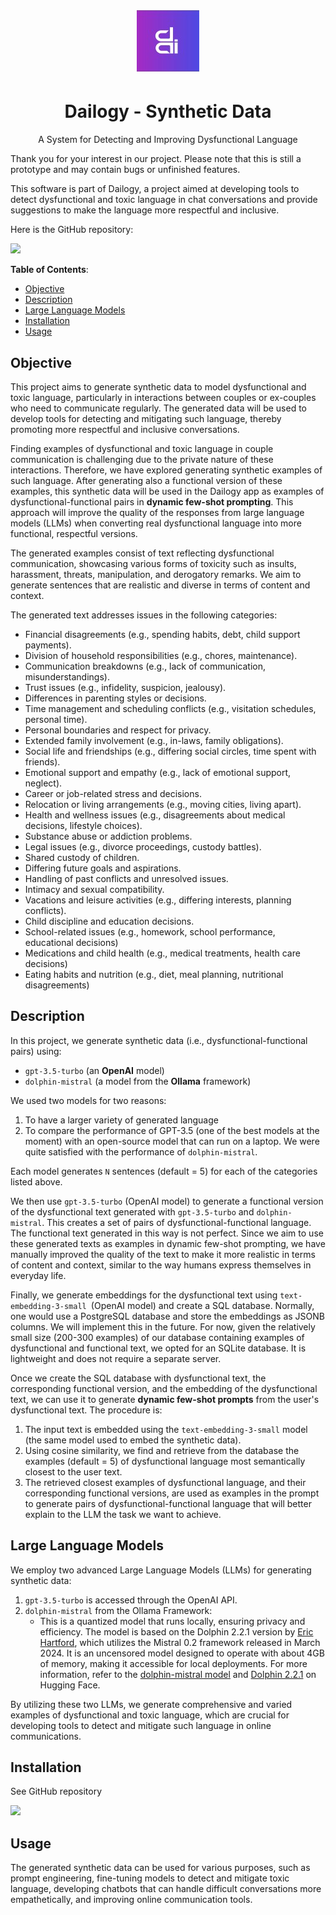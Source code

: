 <h1 align="center">
  <img src="/images/dailogy_logo.jpg" alt="drawing" width="100"/>
</h1>

<h1 align="center">Dailogy - Synthetic Data</h1>

<p align="center">A System for Detecting and Improving Dysfunctional Language</p>

Thank you for your interest in our project. Please note that this is still a prototype and may contain bugs or unfinished features.

This software is part of Dailogy, a project aimed at developing tools to detect dysfunctional and toxic language in chat conversations and provide suggestions to make the language more respectful and inclusive.

Here is the GitHub repository:

<a href="https://github.com/DanieleDidino/dailogy_synthetic_data"><img src="https://img.shields.io/badge/GitHub-100000?style=for-the-badge&logo=github&logoColor=white"></a>

**Table of Contents**:

- [Objective](#objective)
- [Description](#description)
- [Large Language Models](#large-language-models)
- [Installation](#installation)
- [Usage](#usage)

## Objective

This project aims to generate synthetic data to model dysfunctional and toxic language, particularly in interactions between couples or ex-couples who need to communicate regularly. The generated data will be used to develop tools for detecting and mitigating such language, thereby promoting more respectful and inclusive conversations.

Finding examples of dysfunctional and toxic language in couple communication is challenging due to the private nature of these interactions. Therefore, we have explored generating synthetic examples of such language. After generating also a functional version of these examples, this synthetic data will be used in the Dailogy app as examples of dysfunctional-functional pairs in **dynamic few-shot prompting**. This approach will improve the quality of the responses from large language models (LLMs) when converting real dysfunctional language into more functional, respectful versions.

The generated examples consist of text reflecting dysfunctional communication, showcasing various forms of toxicity such as insults, harassment, threats, manipulation, and derogatory remarks. We aim to generate sentences that are realistic and diverse in terms of content and context.

The generated text addresses issues in the following categories:
- Financial disagreements (e.g., spending habits, debt, child support payments).
- Division of household responsibilities (e.g., chores, maintenance).
- Communication breakdowns (e.g., lack of communication, misunderstandings).
- Trust issues (e.g., infidelity, suspicion, jealousy).
- Differences in parenting styles or decisions.
- Time management and scheduling conflicts (e.g., visitation schedules, personal time).
- Personal boundaries and respect for privacy.
- Extended family involvement (e.g., in-laws, family obligations).
- Social life and friendships (e.g., differing social circles, time spent with friends).
- Emotional support and empathy (e.g., lack of emotional support, neglect).
- Career or job-related stress and decisions.
- Relocation or living arrangements (e.g., moving cities, living apart).
- Health and wellness issues (e.g., disagreements about medical decisions, lifestyle choices).
- Substance abuse or addiction problems.
- Legal issues (e.g., divorce proceedings, custody battles).
- Shared custody of children.
- Differing future goals and aspirations.
- Handling of past conflicts and unresolved issues.
- Intimacy and sexual compatibility.
- Vacations and leisure activities (e.g., differing interests, planning conflicts).
- Child discipline and education decisions.
- School-related issues (e.g., homework, school performance, educational decisions)
- Medications and child health (e.g., medical treatments, health care decisions)
- Eating habits and nutrition (e.g., diet, meal planning, nutritional disagreements)

## Description

In this project, we generate synthetic data (i.e., dysfunctional-functional pairs) using:

- `gpt-3.5-turbo` (an **OpenAI** model)
- `dolphin-mistral` (a model from the **Ollama** framework)

We used two models for two reasons:

1. To have a larger variety of generated language
2. To compare the performance of GPT-3.5 (one of the best models at the moment) with an open-source model that can run on a laptop. We were quite satisfied with the performance of `dolphin-mistral`.

Each model generates `N` sentences (default = 5) for each of the categories listed above.

We then use `gpt-3.5-turbo` (OpenAI model) to generate a functional version of the dysfunctional text generated with `gpt-3.5-turbo` and `dolphin-mistral`. This creates a set of pairs of dysfunctional-functional language. The functional text generated in this way is not perfect. Since we aim to use these generated texts as examples in dynamic few-shot prompting, we have manually improved the quality of the text to make it more realistic in terms of content and context, similar to the way humans express themselves in everyday life.

Finally, we generate embeddings for the dysfunctional text using `text-embedding-3-small `(OpenAI model) and create a SQL database. Normally, one would use a PostgreSQL database and store the embeddings as JSONB columns. We will implement this in the future. For now, given the relatively small size (200-300 examples) of our database containing examples of dysfunctional and functional text, we opted for an SQLite database. It is lightweight and does not require a separate server.

Once we create the SQL database with dysfunctional text, the corresponding functional version, and the embedding of the dysfunctional text, we can use it to generate **dynamic few-shot prompts** from the user's dysfunctional text. The procedure is:
1. The input text is embedded using the `text-embedding-3-small` model (the same model used to embed the synthetic data).
2. Using cosine similarity, we find and retrieve from the database the examples (default = 5) of dysfunctional language most semantically closest to the user text.
3. The retrieved closest examples of dysfunctional language, and their corresponding functional versions, are used as examples in the prompt to generate pairs of dysfunctional-functional language that will better explain to the LLM the task we want to achieve.

## Large Language Models

We employ two advanced Large Language Models (LLMs) for generating synthetic data:

1. `gpt-3.5-turbo` is accessed through the OpenAI API.
2. `dolphin-mistral` from the Ollama Framework:
    - This is a quantized model that runs locally, ensuring privacy and efficiency. The model is based on the Dolphin 2.2.1 version by [Eric Hartford](https://erichartford.com/), which utilizes the Mistral 0.2 framework released in March 2024. It is an uncensored model designed to operate with about 4GB of memory, making it accessible for local deployments. For more information, refer to the [dolphin-mistral model](https://ollama.com/library/dolphin-mistral) and [Dolphin 2.2.1](https://huggingface.co/cognitivecomputations/dolphin-2.2.1-mistral-7b) on Hugging Face.

By utilizing these two LLMs, we generate comprehensive and varied examples of dysfunctional and toxic language, which are crucial for developing tools to detect and mitigate such language in online communications.

## Installation

See GitHub repository

<a href="https://github.com/DanieleDidino/dailogy_synthetic_data"><img src="https://img.shields.io/badge/GitHub-100000?style=for-the-badge&logo=github&logoColor=white"></a>

## Usage

The generated synthetic data can be used for various purposes, such as prompt engineering, fine-tuning models to detect and mitigate toxic language, developing chatbots that can handle difficult conversations more empathetically, and improving online communication tools.
